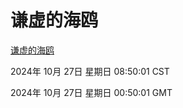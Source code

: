 # 谦虚的海鸥
[谦虚的海鸥](http://219.139.197.74:56308/qxdho/course/base/hotlink/index.php)

2024年 10月 27日 星期日 08:50:01 CST

2024年 10月 27日 星期日 00:50:01 GMT
